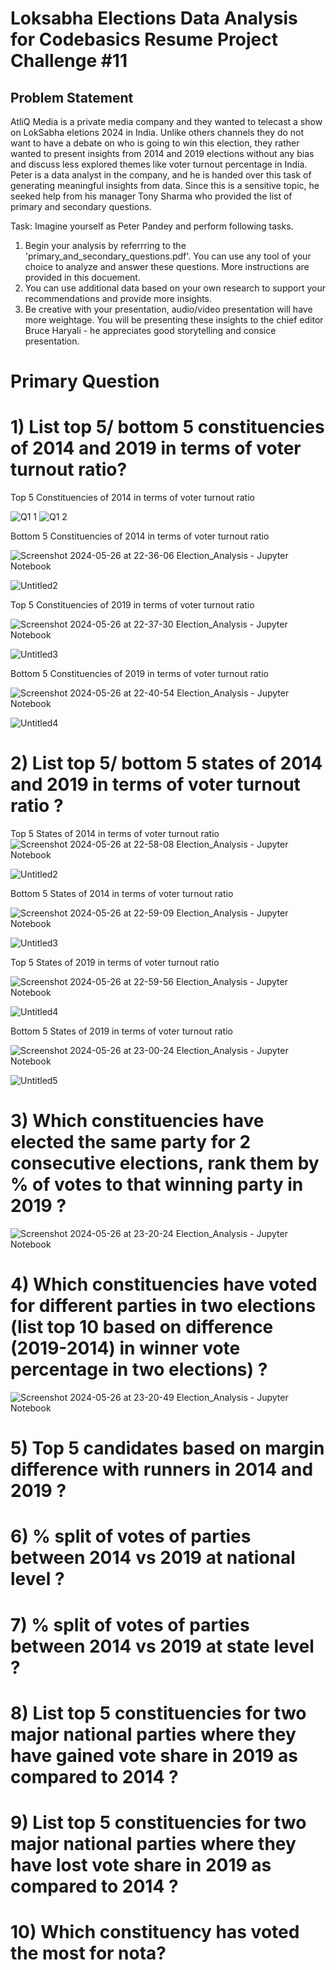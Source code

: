 # **Loksabha Elections Data Analysis** for Codebasics Resume Project Challenge #11

## Problem Statement
AtliQ Media is a private media company and they wanted to telecast a show on LokSabha eletions 2024 in India. Unlike others channels they do not want to have a debate on who is going to win this election, they rather wanted to present insights from 2014 and 2019 elections without any bias and discuss less explored themes like voter turnout percentage in India. Peter is a data analyst in the company, and he is handed over this task of generating meaningful insights from data. Since this is a sensitive topic, he seeked help from his manager Tony Sharma who provided the list of primary and secondary questions.

Task:
Imagine yourself as Peter Pandey and perform following tasks.
1. Begin your analysis by referrring to the 'primary_and_secondary_questions.pdf'. You can use any tool of your choice to analyze and answer these questions. More instructions are provided in this docuement.
2. You can use additional data based on your own research to support your recommendations and provide more insights.
3. Be creative with your presentation, audio/video presentation will have more weightage. You will be presenting these insights to the chief editor Bruce Haryali - he appreciates good storytelling and consice presentation.


# Primary Question 

# 1) List top 5/ bottom 5 constituencies of 2014 and 2019 in terms of voter turnout ratio?
  Top 5 Constituencies of 2014 in terms of voter turnout ratio

  
![Q1 1](https://github.com/alotlikar1010/Lok_Sabha_Election_Analysis/assets/111042540/223e1bd3-29a1-4ea8-9c2d-d7375f0e281a) ![Q1 2](https://github.com/alotlikar1010/Lok_Sabha_Election_Analysis/assets/111042540/afc07d1e-cd76-40ff-84fc-9db525ff73cd)




  Bottom 5 Constituencies of 2014 in terms of voter turnout ratio
  
![Screenshot 2024-05-26 at 22-36-06 Election_Analysis - Jupyter Notebook](https://github.com/alotlikar1010/Lok_Sabha_Election_Analysis/assets/111042540/f73f72e2-75b2-4ce4-b843-f60f80759dc3)

  
![Untitled2](https://github.com/alotlikar1010/Lok_Sabha_Election_Analysis/assets/111042540/73b1cb32-e3b8-4d31-8650-cf343ed564cf)

 Top 5 Constituencies of 2019 in terms of voter turnout ratio

![Screenshot 2024-05-26 at 22-37-30 Election_Analysis - Jupyter Notebook](https://github.com/alotlikar1010/Lok_Sabha_Election_Analysis/assets/111042540/f1941145-49c9-4aaa-a13c-ca655cff0eac)


![Untitled3](https://github.com/alotlikar1010/Lok_Sabha_Election_Analysis/assets/111042540/4cc73040-feb5-432b-bbab-006b453564de)

 Bottom 5 Constituencies of 2019 in terms of voter turnout ratio
 
![Screenshot 2024-05-26 at 22-40-54 Election_Analysis - Jupyter Notebook](https://github.com/alotlikar1010/Lok_Sabha_Election_Analysis/assets/111042540/2e274596-fa2b-49ed-9324-8c2b84de81a2)

 
![Untitled4](https://github.com/alotlikar1010/Lok_Sabha_Election_Analysis/assets/111042540/f8974995-5e5e-485e-aee0-7bb5bcb97368)

# 2) List top 5/ bottom 5 states of 2014 and 2019 in terms of voter turnout ratio ?

Top 5 States of 2014 in terms of voter turnout ratio
![Screenshot 2024-05-26 at 22-58-08 Election_Analysis - Jupyter Notebook](https://github.com/alotlikar1010/Lok_Sabha_Election_Analysis/assets/111042540/31c6270d-72f0-4276-b9b2-fee2da250fce)

![Untitled2](https://github.com/alotlikar1010/Lok_Sabha_Election_Analysis/assets/111042540/8aa2cce4-48d3-4423-a319-d6eeb82858a6)

Bottom 5 States of 2014 in terms of voter turnout ratio

![Screenshot 2024-05-26 at 22-59-09 Election_Analysis - Jupyter Notebook](https://github.com/alotlikar1010/Lok_Sabha_Election_Analysis/assets/111042540/e8903b95-82e4-4f41-b303-917ddca24492)

![Untitled3](https://github.com/alotlikar1010/Lok_Sabha_Election_Analysis/assets/111042540/e65bc482-1516-4937-b41c-214fc9e63761)

Top 5 States of 2019 in terms of voter turnout ratio

![Screenshot 2024-05-26 at 22-59-56 Election_Analysis - Jupyter Notebook](https://github.com/alotlikar1010/Lok_Sabha_Election_Analysis/assets/111042540/0008fabc-fee9-484a-8ba7-ca74dfd96c0f)

![Untitled4](https://github.com/alotlikar1010/Lok_Sabha_Election_Analysis/assets/111042540/7329f5fe-4721-48f1-b8b0-522a109db75a)

Bottom 5 States of 2019 in terms of voter turnout ratio

![Screenshot 2024-05-26 at 23-00-24 Election_Analysis - Jupyter Notebook](https://github.com/alotlikar1010/Lok_Sabha_Election_Analysis/assets/111042540/34132567-bd43-467b-a678-357afd2d4fb1)

![Untitled5](https://github.com/alotlikar1010/Lok_Sabha_Election_Analysis/assets/111042540/f5618523-0bbb-414f-9182-34e0591dd2d6)


# 3) Which constituencies have elected the same party for 2 consecutive elections, rank them by % of votes to that winning party in 2019 ?


![Screenshot 2024-05-26 at 23-20-24 Election_Analysis - Jupyter Notebook](https://github.com/alotlikar1010/Lok_Sabha_Election_Analysis/assets/111042540/5c8f88b5-0595-46ba-90a9-e65efdab4d07)

# 4) Which constituencies have voted for different parties in two elections (list top 10 based on difference (2019-2014) in winner vote percentage in two elections) ?


![Screenshot 2024-05-26 at 23-20-49 Election_Analysis - Jupyter Notebook](https://github.com/alotlikar1010/Lok_Sabha_Election_Analysis/assets/111042540/b8eb9a10-d4a6-4273-ad18-240a8742c44d)

# 5) Top 5 candidates based on margin difference with runners in 2014 and 2019 ?

# 6)  % split of votes of parties between 2014 vs 2019 at national level ?

# 7) % split of votes of parties between 2014 vs 2019 at state level ?

# 8) List top 5 constituencies for two major national parties where they have gained vote share in 2019 as compared to 2014 ?

# 9) List top 5 constituencies for two major national parties where they have lost vote share in 2019 as compared to 2014 ?

# 10) Which constituency has voted the most for nota?



